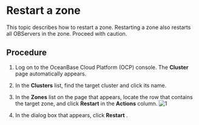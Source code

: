 # Restart a zone

This topic describes how to restart a zone. Restarting a zone also restarts all OBServers in the zone. Proceed with caution.

## Procedure

1. Log on to the OceanBase Cloud Platform (OCP) console. The **Cluster** page automatically appears.

2. In the **Clusters** list, find the target cluster and click its name.

3. In the **Zones** list on the page that appears, locate the row that contains the target zone, and click **Restart** in the **Actions** column. ![1](https://help-static-aliyun-doc.aliyuncs.com/assets/img/en-US/6225306461/p383342.png)

4. In the dialog box that appears, click **Restart** .
